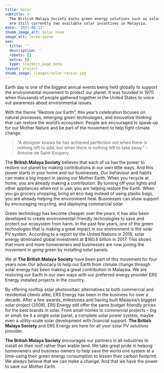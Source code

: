 ```yaml
---
title: Solar
subtitle: >-
  The British Malaya Society backs green energy solutions such as solar, there
  are still currently two available solar incentives in Malaysia.
date: '2021-06-13'
thumb_image_alt: Solar home
image_alt: lorem-ipsum
seo:
  title: ''
  description: ''
  robots: []
  extra: []
  type: stackbit_page_meta
layout: project
thumb_image: /images/solar-revise.jpg
---
```

Earth day is one of the biggest annual events being held globally to support the environmental movement to protect our planet. It was founded in 1970 when thousands of people gathered together in the United States to voice out awareness about environmental issues.

With the theme “Restore our Earth”, this year’s celebration focuses on natural processes, emerging green technologies, and innovative thinking that can restore the world’s ecosystem. People are encouraged to speak-up for our Mother Nature and be part of the movement to help fight climate change.

> "A designer knows he has achieved perfection not when there is nothing left to add, but when there is nothing left to take away." -Antoine de Saint-Exupery

The **British Malaya Society** believes that each of us has the power to restore our planet by making contributions in our own little ways. And this power starts in your home and our businesses. Our behaviour and habits can make a big impact in saving our Mother Earth. When you recycle at home, you are already making a contribution. By turning off your lights and other appliances when not in use, you are helping restore the Earth. When you go grocery shopping, bring an eco-bag instead of using plastic bags, you are already helping the environment heal. Businesses can show support by encouraging recycling, and deploying commercial solar.

Green technology has become cheaper over the years, it has also been developed to create environmental-friendly technologies to save and protect our ecosystem from harm. In the past few years, one of the green technologies that is making a great impact in our environment is the solar PV system. According to a report by the United Nations in 2018, solar energy dominated global investment at $160.8 billion in 2017. This shows that more and more homeowners and businesses are now joining the movement in going green by installing solar panels.

We at **The British Malaya Society** have been part of this movement for four years now. Our advocacy to help our Earth from climate change through solar energy has been making a great contribution in Malaysia. We are restoring our Earth in our own ways with our preferred energy provider ERS Energy installed projects in the country.

By offering rooftop solar photovoltaic alternatives to both commercial and residential clients alike, ERS Energy has been in the business for over a decade. After a few awards, milestones and having built Malaysia’s biggest solar project (2008), ERS Energy still offer the same budget-friendly prices for the best brands in solar. From small homes to commercial projects – big or small; be it a single solar panel, a complete solar power system, maybe even a utility-scale solar development with financial support. **The British Malaya Society** and ERS Energy are here for all your solar PV solutions provider.

**The British Malaya Society** encourages our partners in all industries to install on their roof rather than arable land. We take great pride in helping homeowners and business owners to help save the world one system at a time–using their green energy consumption to lessen their carbon footprint. We always believe that we can make a change. And that we have the power to save our Mother Earth.
